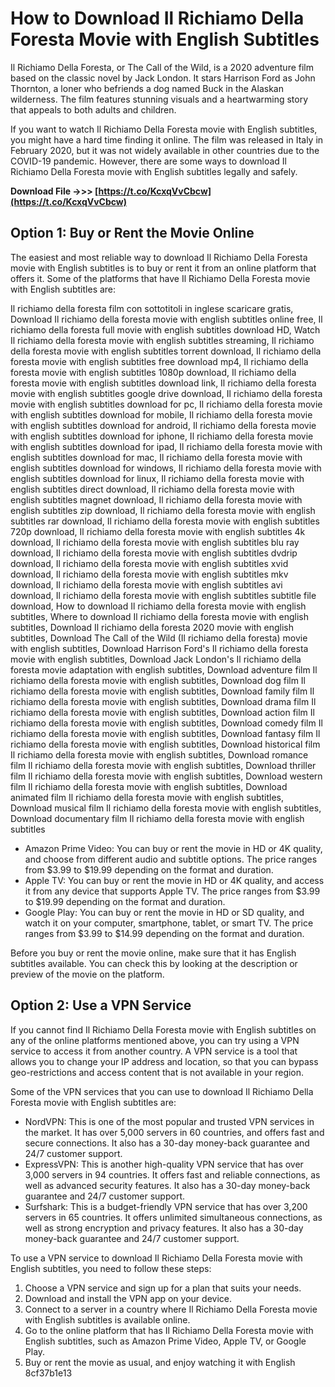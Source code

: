 
 
# How to Download Il Richiamo Della Foresta Movie with English Subtitles
 
Il Richiamo Della Foresta, or The Call of the Wild, is a 2020 adventure film based on the classic novel by Jack London. It stars Harrison Ford as John Thornton, a loner who befriends a dog named Buck in the Alaskan wilderness. The film features stunning visuals and a heartwarming story that appeals to both adults and children.
 
If you want to watch Il Richiamo Della Foresta movie with English subtitles, you might have a hard time finding it online. The film was released in Italy in February 2020, but it was not widely available in other countries due to the COVID-19 pandemic. However, there are some ways to download Il Richiamo Della Foresta movie with English subtitles legally and safely.
 
**Download File ->>> [https://t.co/KcxqVvCbcw](https://t.co/KcxqVvCbcw)**


 
## Option 1: Buy or Rent the Movie Online
 
The easiest and most reliable way to download Il Richiamo Della Foresta movie with English subtitles is to buy or rent it from an online platform that offers it. Some of the platforms that have Il Richiamo Della Foresta movie with English subtitles are:
 
Il richiamo della foresta film con sottotitoli in inglese scaricare gratis,  Download Il richiamo della foresta movie with english subtitles online free,  Il richiamo della foresta full movie with english subtitles download HD,  Watch Il richiamo della foresta movie with english subtitles streaming,  Il richiamo della foresta movie with english subtitles torrent download,  Il richiamo della foresta movie with english subtitles free download mp4,  Il richiamo della foresta movie with english subtitles 1080p download,  Il richiamo della foresta movie with english subtitles download link,  Il richiamo della foresta movie with english subtitles google drive download,  Il richiamo della foresta movie with english subtitles download for pc,  Il richiamo della foresta movie with english subtitles download for mobile,  Il richiamo della foresta movie with english subtitles download for android,  Il richiamo della foresta movie with english subtitles download for iphone,  Il richiamo della foresta movie with english subtitles download for ipad,  Il richiamo della foresta movie with english subtitles download for mac,  Il richiamo della foresta movie with english subtitles download for windows,  Il richiamo della foresta movie with english subtitles download for linux,  Il richiamo della foresta movie with english subtitles direct download,  Il richiamo della foresta movie with english subtitles magnet download,  Il richiamo della foresta movie with english subtitles zip download,  Il richiamo della foresta movie with english subtitles rar download,  Il richiamo della foresta movie with english subtitles 720p download,  Il richiamo della foresta movie with english subtitles 4k download,  Il richiamo della foresta movie with english subtitles blu ray download,  Il richiamo della foresta movie with english subtitles dvdrip download,  Il richiamo della foresta movie with english subtitles xvid download,  Il richiamo della foresta movie with english subtitles mkv download,  Il richiamo della foresta movie with english subtitles avi download,  Il richiamo della foresta movie with english subtitles subtitle file download,  How to download Il richiamo della foresta movie with english subtitles,  Where to download Il richiamo della foresta movie with english subtitles,  Download Il richiamo della foresta 2020 movie with english subtitles,  Download The Call of the Wild (Il richiamo della foresta) movie with english subtitles,  Download Harrison Ford's Il richiamo della foresta movie with english subtitles,  Download Jack London's Il richiamo della foresta movie adaptation with english subtitles,  Download adventure film Il richiamo della foresta movie with english subtitles,  Download dog film Il richiamo della foresta movie with english subtitles,  Download family film Il richiamo della foresta movie with english subtitles,  Download drama film Il richiamo della foresta movie with english subtitles,  Download action film Il richiamo della foresta movie with english subtitles,  Download comedy film Il richiamo della foresta movie with english subtitles,  Download fantasy film Il richiamo della foresta movie with english subtitles,  Download historical film Il richiamo della foresta movie with english subtitles,  Download romance film Il richiamo della foresta movie with english subtitles,  Download thriller film Il richiamo della foresta movie with english subtitles,  Download western film Il richiamo della foresta movie with english subtitles,  Download animated film Il richiamo della foresta movie with english subtitles,  Download musical film Il richiamo della foresta movie with english subtitles,  Download documentary film Il richiamo della foresta movie with english subtitles
 
- Amazon Prime Video: You can buy or rent the movie in HD or 4K quality, and choose from different audio and subtitle options. The price ranges from $3.99 to $19.99 depending on the format and duration.
- Apple TV: You can buy or rent the movie in HD or 4K quality, and access it from any device that supports Apple TV. The price ranges from $3.99 to $19.99 depending on the format and duration.
- Google Play: You can buy or rent the movie in HD or SD quality, and watch it on your computer, smartphone, tablet, or smart TV. The price ranges from $3.99 to $14.99 depending on the format and duration.

Before you buy or rent the movie online, make sure that it has English subtitles available. You can check this by looking at the description or preview of the movie on the platform.
 
## Option 2: Use a VPN Service
 
If you cannot find Il Richiamo Della Foresta movie with English subtitles on any of the online platforms mentioned above, you can try using a VPN service to access it from another country. A VPN service is a tool that allows you to change your IP address and location, so that you can bypass geo-restrictions and access content that is not available in your region.
 
Some of the VPN services that you can use to download Il Richiamo Della Foresta movie with English subtitles are:

- NordVPN: This is one of the most popular and trusted VPN services in the market. It has over 5,000 servers in 60 countries, and offers fast and secure connections. It also has a 30-day money-back guarantee and 24/7 customer support.
- ExpressVPN: This is another high-quality VPN service that has over 3,000 servers in 94 countries. It offers fast and reliable connections, as well as advanced security features. It also has a 30-day money-back guarantee and 24/7 customer support.
- Surfshark: This is a budget-friendly VPN service that has over 3,200 servers in 65 countries. It offers unlimited simultaneous connections, as well as strong encryption and privacy features. It also has a 30-day money-back guarantee and 24/7 customer support.

To use a VPN service to download Il Richiamo Della Foresta movie with English subtitles, you need to follow these steps:

1. Choose a VPN service and sign up for a plan that suits your needs.
2. Download and install the VPN app on your device.
3. Connect to a server in a country where Il Richiamo Della Foresta movie with English subtitles is available online.
4. Go to the online platform that has Il Richiamo Della Foresta movie with English subtitles, such as Amazon Prime Video, Apple TV, or Google Play.
5. Buy or rent the movie as usual, and enjoy watching it with English 8cf37b1e13


